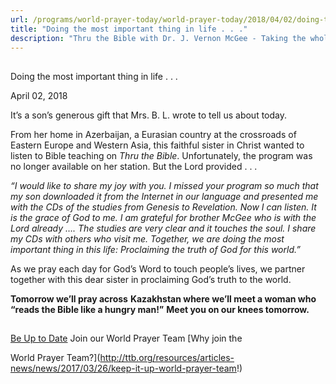 ```yaml
---
url: /programs/world-prayer-today/world-prayer-today/2018/04/02/doing-the-most-important-thing-in-life-.-.-
title: "Doing the most important thing in life . . ."
description: "Thru the Bible with Dr. J. Vernon McGee - Taking the whole Word to the whole world"
---
```







## 
 Doing the most important thing in life . . .


April 02, 2018




It’s a son’s generous gift that Mrs. B. L. wrote to tell us about today. 


From her home in Azerbaijan, a Eurasian country at the crossroads of Eastern Europe and Western Asia, this faithful sister in Christ wanted to listen to Bible teaching on *Thru the Bible*. Unfortunately, the program was no longer available on her station. But the Lord provided . . . 


*“I would like to share my joy with you. I missed your program so much that my son downloaded it from the Internet in our language and presented me with the CDs of the studies from Genesis to Revelation. Now I can listen. It is the grace of God to me. I am grateful for brother McGee who is with the Lord already …. The studies are very clear and it touches the soul. I share my CDs with others who visit me. Together, we are doing the most important thing in this life: Proclaiming the truth of God for this world.”*


As we pray each day for God’s Word to touch people’s lives, we partner together with this dear sister in proclaiming God’s truth to the world. 


**Tomorrow we’ll pray across** **Kazakhstan where we’ll meet a woman who “reads the Bible like a hungry man!”** **Meet you on our knees tomorrow.** 







## 




[Be Up to Date](http://feeds.feedburner.com/WorldPrayerToday "World Prayer Today RSS Feed")
Join our World Prayer Team
[Why join the  

World Prayer Team?](http://ttb.org/resources/articles-news/news/2017/03/26/keep-it-up-world-prayer-team!)




